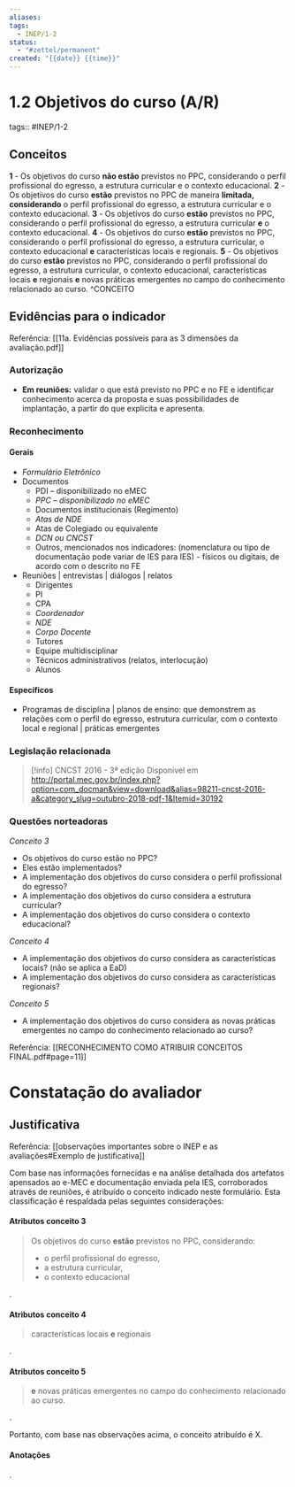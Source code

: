 ```yaml
---
aliases: 
tags:
  - INEP/1-2
status:
  - "#zettel/permanent"
created: "{{date}} {{time}}"
---
```

# 1.2 Objetivos do curso (A/R)
tags:: #INEP/1-2
## Conceitos

**1** - Os objetivos do curso **não estão** previstos no PPC, considerando o perfil profissional do egresso, a estrutura curricular e o contexto educacional.
**2** - Os objetivos do curso **estão** previstos no PPC de maneira **limitada, considerando** o perfil profissional do egresso, a estrutura curricular e o contexto educacional.
**3** - Os objetivos do curso **estão** previstos no PPC, considerando o perfil profissional do egresso, a estrutura curricular **e** o contexto educacional.
**4** - Os objetivos do curso **estão** previstos no PPC, considerando o perfil profissional do egresso, a estrutura curricular, o contexto educacional **e** características locais e regionais.
**5** - Os objetivos do curso **estão** previstos no PPC, considerando o perfil profissional do egresso, a estrutura curricular, o contexto educacional, características locais **e** regionais **e** novas práticas emergentes no campo do conhecimento relacionado ao curso. ^CONCEITO

## Evidências para o indicador
Referência: [[11a. Evidências possíveis para as 3 dimensões da avaliação.pdf]]

### Autorização

- **Em reuniões:** validar o que está previsto no PPC e no FE e identificar conhecimento acerca da proposta e suas possibilidades de implantação, a partir do que explicita e apresenta.

### Reconhecimento

#### Gerais
- *Formulário Eletrônico*
- Documentos
	- PDI – disponibilizado no eMEC
	- *PPC – disponibilizado no eMEC*
	- Documentos institucionais (Regimento)
	- *Atas de NDE*
	- Atas de Colegiado ou equivalente
	- *DCN ou CNCST*
	- Outros, mencionados nos indicadores: (nomenclatura ou tipo de documentação pode variar de IES para IES) - físicos ou digitais, de acordo com o descrito no FE
- Reuniões | entrevistas | diálogos | relatos
	- Dirigentes
	- PI
	- CPA
	- *Coordenador*
	- *NDE*
	- *Corpo Docente*
	- Tutores
	- Equipe multidisciplinar
	- Técnicos administrativos (relatos, interlocução)
	- Alunos
#### Específicos

- Programas de disciplina | planos de ensino: que demonstrem as relações com o perfil do egresso, estrutura curricular, com o contexto local e regional | práticas emergentes

### Legislação relacionada

> [!info] CNCST 2016 - 3ª edição
> Disponível em http://portal.mec.gov.br/index.php?option=com_docman&view=download&alias=98211-cncst-2016-a&category_slug=outubro-2018-pdf-1&Itemid=30192

### Questões norteadoras

*Conceito 3*
- Os objetivos do curso estão no PPC?
- Eles estão implementados?
- A implementação dos objetivos do curso considera o perfil profissional do egresso?
- A implementação dos objetivos do curso considera a estrutura curricular?
- A implementação dos objetivos do curso considera o contexto educacional?

*Conceito 4*
- A implementação dos objetivos do curso considera as características locais? (não se aplica a EaD)
- A implementação dos objetivos do curso considera as características regionais?

*Conceito 5*
- A implementação dos objetivos do curso considera as novas práticas emergentes no campo do conhecimento relacionado ao curso?

Referência: [[RECONHECIMENTO COMO ATRIBUIR CONCEITOS FINAL.pdf#page=11]]

# Constatação do avaliador

## Justificativa
Referência: [[observações importantes sobre o INEP e as avaliações#Exemplo de justificativa]]

Com base nas informações fornecidas e na análise detalhada dos artefatos apensados ao e-MEC e documentação enviada pela IES, corroborados através de reuniões, é atribuído o conceito indicado neste formulário. Esta classificação é respaldada pelas seguintes considerações:

#### Atributos conceito 3

> Os objetivos do curso **estão** previstos no PPC, considerando:
> 	- o perfil profissional do egresso,
> 	- a estrutura curricular,
> 	- o contexto educacional

.

#### Atributos conceito 4

> características locais
>  **e** regionais

.

#### Atributos conceito 5

 > **e** novas práticas emergentes no campo do conhecimento relacionado ao curso.

.

Portanto, com base nas observações acima, o conceito atribuído é X.

#### Anotações

.
